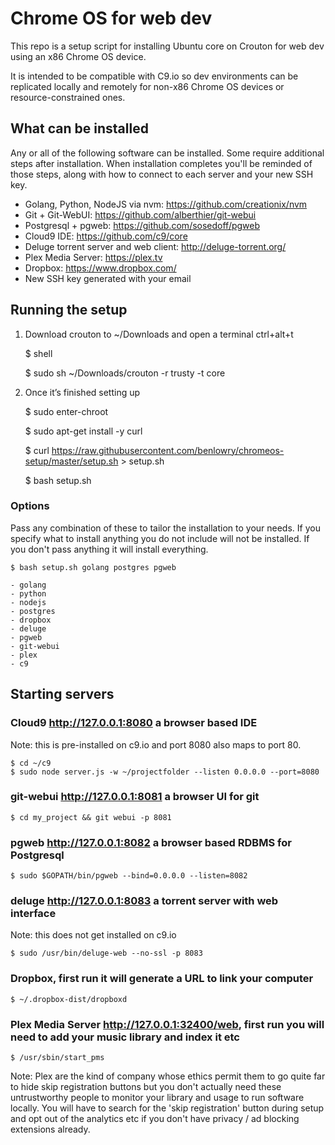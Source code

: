 # Chrome OS for web dev
This repo is a setup script for installing Ubuntu core on Crouton for web dev using an x86 Chrome OS device.

It is intended to be compatible with C9.io so dev environments can be replicated locally and remotely
for non-x86 Chrome OS devices or resource-constrained ones.
    
## What can be installed
Any or all of the following software can be installed.  Some require additional steps after installation.
When installation completes you'll be reminded of those steps, along with how to connect to each server
and your new SSH key.

- Golang, Python, NodeJS via nvm: https://github.com/creationix/nvm
- Git + Git-WebUI: https://github.com/alberthier/git-webui
- Postgresql + pgweb: https://github.com/sosedoff/pgweb
- Cloud9 IDE: https://github.com/c9/core
- Deluge torrent server and web client: http://deluge-torrent.org/
- Plex Media Server: https://plex.tv
- Dropbox: https://www.dropbox.com/
- New SSH key generated with your email

## Running the setup
1) Download crouton to ~/Downloads and open a terminal ctrl+alt+t

    $ shell
    
    $ sudo sh ~/Downloads/crouton -r trusty -t core
    
2) Once it’s finished setting up

    $ sudo enter-chroot
    
    $ sudo apt-get install -y curl
    
    $ curl https://raw.githubusercontent.com/benlowry/chromeos-setup/master/setup.sh > setup.sh 
    
    $ bash setup.sh
    
### Options
Pass any combination of these to tailor the installation to your needs.  If you specify what
to install anything you do not include will not be installed.  If you don't pass anything it
will install everything.

    $ bash setup.sh golang postgres pgweb

    - golang
    - python
    - nodejs
    - postgres
    - dropbox
    - deluge
    - pgweb
    - git-webui
    - plex
    - c9
    
## Starting servers
### Cloud9 http://127.0.0.1:8080 a browser based IDE 
Note: this is pre-installed on c9.io and port 8080 also maps to port 80.

    $ cd ~/c9
    $ sudo node server.js -w ~/projectfolder --listen 0.0.0.0 --port=8080

### git-webui http://127.0.0.1:8081 a browser UI for git
  
    $ cd my_project && git webui -p 8081 

### pgweb http://127.0.0.1:8082 a browser based RDBMS for Postgresql 
    
    $ sudo $GOPATH/bin/pgweb --bind=0.0.0.0 --listen=8082

### deluge http://127.0.0.1:8083 a torrent server with web interface
Note: this does not get installed on c9.io

    $ sudo /usr/bin/deluge-web --no-ssl -p 8083
    
### Dropbox, first run it will generate a URL to link your computer
  
    $ ~/.dropbox-dist/dropboxd
    
### Plex Media Server http://127.0.0.1:32400/web, first run you will need to add your music library and index it etc

    $ /usr/sbin/start_pms 
    
Note:  Plex are the kind of company whose ethics permit them to go quite far to hide skip registration buttons but you don't actually need these untrustworthy people to monitor your library and usage to run software locally.  You will have to search for the 'skip registration' button during setup and opt out of the analytics etc if you don't have privacy / ad blocking extensions already.
